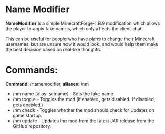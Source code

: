 # Name Modifier
**NameModifier** is a simple MinecraftForge-1.8.9 modification which allows the player to apply fake names, which only affects the client chat.

This can be useful for people who have plans to change their Minecraft usernames, but are unsure how it would look, and would help them make the best decision based on real-like thoughts.

# Commands:
**Command**: /namemodifier, **aliases**: /nm
* /nm name \[alias: setname] - Sets the fake name
* /nm toggle - Toggles the mod (if enabled, gets disabled. If disabled, gets enabled.)
* /nm check - Toggles whether the mod should check for updates on game startup.
* /nm update - Updates the mod from the latest JAR release from the GitHub repository.